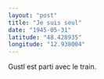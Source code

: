 ```yaml
---
layout: "post"
title: "Je suis seul"
date: "1945-05-31"
latitude: "48.428935"
longitude: "12.938004"
---
```


Gustl est parti avec le train.


<div class="histoire"></div>

<div class="commentaire"></div>